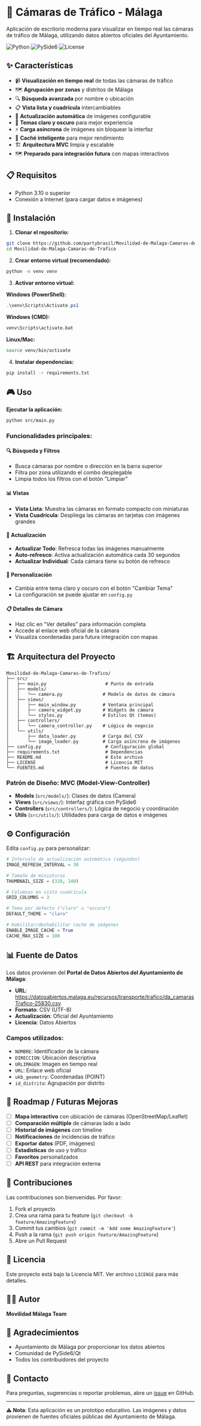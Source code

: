 # 🚦 Cámaras de Tráfico - Málaga

Aplicación de escritorio moderna para visualizar en tiempo real las cámaras de tráfico de Málaga, utilizando datos abiertos oficiales del Ayuntamiento.

![Python](https://img.shields.io/badge/Python-3.10+-blue.svg)
![PySide6](https://img.shields.io/badge/PySide6-6.6+-green.svg)
![License](https://img.shields.io/badge/License-MIT-yellow.svg)

## ✨ Características

- 📹 **Visualización en tiempo real** de todas las cámaras de tráfico
- 🗺️ **Agrupación por zonas** y distritos de Málaga
- 🔍 **Búsqueda avanzada** por nombre o ubicación
- 📋 **Vista lista y cuadrícula** intercambiables
- 🔄 **Actualización automática** de imágenes configurable
- 🎨 **Temas claro y oscuro** para mejor experiencia
- ⚡ **Carga asíncrona** de imágenes sin bloquear la interfaz
- 💾 **Caché inteligente** para mejor rendimiento
- 🏗️ **Arquitectura MVC** limpia y escalable
- 🗺️ **Preparado para integración futura** con mapas interactivos

## 📋 Requisitos

- Python 3.10 o superior
- Conexión a Internet (para cargar datos e imágenes)

## 🚀 Instalación

1. **Clonar el repositorio:**
```bash
git clone https://github.com/partybrasil/Movilidad-de-Malaga-Camaras-de-Trafico.git
cd Movilidad-de-Malaga-Camaras-de-Trafico
```

2. **Crear entorno virtual (recomendado):**
```bash
python -m venv venv
```

3. **Activar entorno virtual:**

**Windows (PowerShell):**
```powershell
.\venv\Scripts\Activate.ps1
```

**Windows (CMD):**
```cmd
venv\Scripts\activate.bat
```

**Linux/Mac:**
```bash
source venv/bin/activate
```

4. **Instalar dependencias:**
```bash
pip install -r requirements.txt
```

## 🎮 Uso

**Ejecutar la aplicación:**
```bash
python src/main.py
```

### Funcionalidades principales:

#### 🔍 Búsqueda y Filtros
- Busca cámaras por nombre o dirección en la barra superior
- Filtra por zona utilizando el combo desplegable
- Limpia todos los filtros con el botón "Limpiar"

#### 📊 Vistas
- **Vista Lista**: Muestra las cámaras en formato compacto con miniaturas
- **Vista Cuadrícula**: Despliega las cámaras en tarjetas con imágenes grandes

#### 🔄 Actualización
- **Actualizar Todo**: Refresca todas las imágenes manualmente
- **Auto-refresco**: Activa actualización automática cada 30 segundos
- **Actualizar Individual**: Cada cámara tiene su botón de refresco

#### 🎨 Personalización
- Cambia entre tema claro y oscuro con el botón "Cambiar Tema"
- La configuración se puede ajustar en `config.py`

#### 📋 Detalles de Cámara
- Haz clic en "Ver detalles" para información completa
- Accede al enlace web oficial de la cámara
- Visualiza coordenadas para futura integración con mapas

## 🏗️ Arquitectura del Proyecto

```
Movilidad-de-Malaga-Camaras-de-Trafico/
├── src/
│   ├── main.py                      # Punto de entrada
│   ├── models/
│   │   └── camera.py               # Modelo de datos de cámara
│   ├── views/
│   │   ├── main_window.py          # Ventana principal
│   │   ├── camera_widget.py        # Widgets de cámara
│   │   └── styles.py               # Estilos Qt (temas)
│   ├── controllers/
│   │   └── camera_controller.py    # Lógica de negocio
│   └── utils/
│       ├── data_loader.py          # Carga del CSV
│       └── image_loader.py         # Carga asíncrona de imágenes
├── config.py                        # Configuración global
├── requirements.txt                 # Dependencias
├── README.md                        # Este archivo
├── LICENSE                          # Licencia MIT
└── FUENTES.md                       # Fuentes de datos
```

### Patrón de Diseño: MVC (Model-View-Controller)

- **Models** (`src/models/`): Clases de datos (Camera)
- **Views** (`src/views/`): Interfaz gráfica con PySide6
- **Controllers** (`src/controllers/`): Lógica de negocio y coordinación
- **Utils** (`src/utils/`): Utilidades para carga de datos e imágenes

## ⚙️ Configuración

Edita `config.py` para personalizar:

```python
# Intervalo de actualización automática (segundos)
IMAGE_REFRESH_INTERVAL = 30

# Tamaño de miniaturas
THUMBNAIL_SIZE = (320, 240)

# Columnas en vista cuadrícula
GRID_COLUMNS = 3

# Tema por defecto ("claro" u "oscuro")
DEFAULT_THEME = "claro"

# Habilitar/deshabilitar caché de imágenes
ENABLE_IMAGE_CACHE = True
CACHE_MAX_SIZE = 100
```

## 📊 Fuente de Datos

Los datos provienen del **Portal de Datos Abiertos del Ayuntamiento de Málaga**:

- **URL**: https://datosabiertos.malaga.eu/recursos/transporte/trafico/da_camarasTrafico-25830.csv
- **Formato**: CSV (UTF-8)
- **Actualización**: Oficial del Ayuntamiento
- **Licencia**: Datos Abiertos

### Campos utilizados:
- `NOMBRE`: Identificador de la cámara
- `DIRECCION`: Ubicación descriptiva
- `URLIMAGEN`: Imagen en tiempo real
- `URL`: Enlace web oficial
- `ukb_geometry`: Coordenadas (POINT)
- `id_distrito`: Agrupación por distrito

## 🔮 Roadmap / Futuras Mejoras

- [ ] **Mapa interactivo** con ubicación de cámaras (OpenStreetMap/Leaflet)
- [ ] **Comparación múltiple** de cámaras lado a lado
- [ ] **Historial de imágenes** con timeline
- [ ] **Notificaciones** de incidencias de tráfico
- [ ] **Exportar datos** (PDF, imágenes)
- [ ] **Estadísticas** de uso y tráfico
- [ ] **Favoritos** personalizados
- [ ] **API REST** para integración externa

## 🤝 Contribuciones

Las contribuciones son bienvenidas. Por favor:

1. Fork el proyecto
2. Crea una rama para tu feature (`git checkout -b feature/AmazingFeature`)
3. Commit tus cambios (`git commit -m 'Add some AmazingFeature'`)
4. Push a la rama (`git push origin feature/AmazingFeature`)
5. Abre un Pull Request

## 📝 Licencia

Este proyecto está bajo la Licencia MIT. Ver archivo `LICENSE` para más detalles.

## 👨‍💻 Autor

**Movilidad Málaga Team**

## 🙏 Agradecimientos

- Ayuntamiento de Málaga por proporcionar los datos abiertos
- Comunidad de PySide6/Qt
- Todos los contribuidores del proyecto

## 📧 Contacto

Para preguntas, sugerencias o reportar problemas, abre un [issue](https://github.com/partybrasil/Movilidad-de-Malaga-Camaras-de-Trafico/issues) en GitHub.

---

**⚠️ Nota**: Esta aplicación es un prototipo educativo. Las imágenes y datos provienen de fuentes oficiales públicas del Ayuntamiento de Málaga.
